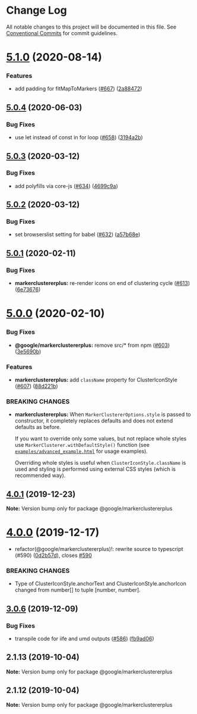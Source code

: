 # Change Log

All notable changes to this project will be documented in this file.
See [Conventional Commits](https://conventionalcommits.org) for commit guidelines.

# [5.1.0](https://github.com/googlemaps/v3-utility-library/compare/@google/markerclustererplus@5.0.4...@google/markerclustererplus@5.1.0) (2020-08-14)


### Features

* add padding for fitMapToMarkers ([#667](https://github.com/googlemaps/v3-utility-library/issues/667)) ([2a88472](https://github.com/googlemaps/v3-utility-library/commit/2a884720ed30ab947266639ba383926c1ddc6081))





## [5.0.4](https://github.com/googlemaps/v3-utility-library/compare/@google/markerclustererplus@5.0.3...@google/markerclustererplus@5.0.4) (2020-06-03)


### Bug Fixes

* use let instead of const in for loop ([#658](https://github.com/googlemaps/v3-utility-library/issues/658)) ([3194a2b](https://github.com/googlemaps/v3-utility-library/commit/3194a2b2cda15fb1d4c1aaddfd957384c9043742))





## [5.0.3](https://github.com/googlemaps/v3-utility-library/compare/@google/markerclustererplus@5.0.2...@google/markerclustererplus@5.0.3) (2020-03-12)


### Bug Fixes

* add polyfills via core-js ([#634](https://github.com/googlemaps/v3-utility-library/issues/634)) ([4699c9a](https://github.com/googlemaps/v3-utility-library/commit/4699c9abf69307829a8782c917f1eb0108ac941b))





## [5.0.2](https://github.com/googlemaps/v3-utility-library/compare/@google/markerclustererplus@5.0.1...@google/markerclustererplus@5.0.2) (2020-03-12)


### Bug Fixes

* set browserslist setting for babel ([#632](https://github.com/googlemaps/v3-utility-library/issues/632)) ([a57b68e](https://github.com/googlemaps/v3-utility-library/commit/a57b68e86bef5bea54e35c9fc4cd66b10ef8dafe))





## [5.0.1](https://github.com/googlemaps/v3-utility-library/compare/@google/markerclustererplus@5.0.0...@google/markerclustererplus@5.0.1) (2020-02-11)


### Bug Fixes

* **markerclustererplus:** re-render icons on end of clustering cycle ([#613](https://github.com/googlemaps/v3-utility-library/issues/613)) ([6e73676](https://github.com/googlemaps/v3-utility-library/commit/6e736768cb7dd2f645cdaa8cb5684967b6bc78f8))





# [5.0.0](https://github.com/googlemaps/v3-utility-library/compare/@google/markerclustererplus@4.0.1...@google/markerclustererplus@5.0.0) (2020-02-10)


### Bug Fixes

* **@google/markerclustererplus:** remove src/* from npm ([#603](https://github.com/googlemaps/v3-utility-library/issues/603)) ([3e5690b](https://github.com/googlemaps/v3-utility-library/commit/3e5690be4bc85e4695f263e116c20a61c8e8ee59))


### Features

* **markerclustererplus:** add `className` property for ClusterIconStyle ([#607](https://github.com/googlemaps/v3-utility-library/issues/607)) ([88d221b](https://github.com/googlemaps/v3-utility-library/commit/88d221bf624cc8ab4b66ac68c1e3b41e8468c378))


### BREAKING CHANGES

* **markerclustererplus:** When `MarkerClustererOptions.style` is passed to constructor,
it completely replaces defaults and does not extend defaults as before.

  If you want to override only some values, but not replace whole styles use `MarkerClusterer.withDefaultStyle()` function (see [`examples/advanced_example.html`](https://github.com/googlemaps/v3-utility-library/blob/master/packages/markerclustererplus/examples/advanced_example.html) for usage examples).

  Overriding whole styles is useful when `ClusterIconStyle.className` is used and styling
  is performed using external CSS styles (which is recommended way).





## [4.0.1](https://github.com/googlemaps/v3-utility-library/compare/@google/markerclustererplus@4.0.0...@google/markerclustererplus@4.0.1) (2019-12-23)

**Note:** Version bump only for package @google/markerclustererplus





# [4.0.0](https://github.com/googlemaps/v3-utility-library/compare/@google/markerclustererplus@3.0.6...@google/markerclustererplus@4.0.0) (2019-12-17)


* refactor(@google/markerclustererplus)!: rewrite source to typescript (#590) ([0d2b57d](https://github.com/googlemaps/v3-utility-library/commit/0d2b57dbc76265b8abda51cc006ff1222e5e8baf)), closes [#590](https://github.com/googlemaps/v3-utility-library/issues/590)


### BREAKING CHANGES

* Type of ClusterIconStyle.anchorText and ClusterIconStyle.anchorIcon changed from number[] to tuple [number, number].





## [3.0.6](https://github.com/googlemaps/v3-utility-library/compare/@google/markerclustererplus@3.0.5...@google/markerclustererplus@3.0.6) (2019-12-09)


### Bug Fixes

* transpile code for iife and umd outputs ([#586](https://github.com/googlemaps/v3-utility-library/issues/586)) ([fb9ad06](https://github.com/googlemaps/v3-utility-library/commit/fb9ad066cbf5d87cffcda2c435196ad20fed56f1))





## 2.1.13 (2019-10-04)

**Note:** Version bump only for package @google/markerclustererplus





## 2.1.12 (2019-10-04)

**Note:** Version bump only for package @google/markerclustererplus
